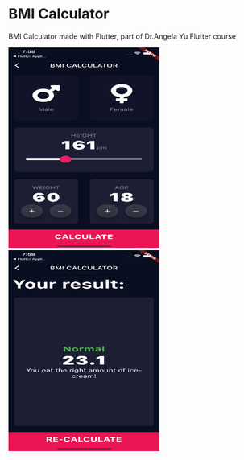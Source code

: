# BMI Calculator 

BMI Calculator made with Flutter, part of Dr.Angela Yu Flutter course


<img src="lib/images/Simulator1.png" width=300 height=400>
<img src="lib/images/Simulator2.png" width=300 height=400>

